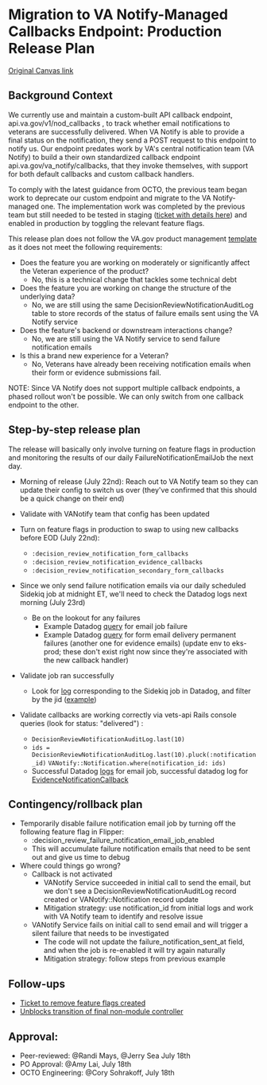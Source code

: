 # Migration to VA Notify-Managed Callbacks Endpoint: Production Release Plan

[Original Canvas link](https://dsva.slack.com/docs/T03FECE8V/F0964UMSYFK)

## Background Context

We currently use and maintain a custom-built API callback endpoint, api.va.gov/v1/nod_callbacks , to track whether email notifications to veterans are successfully delivered. When VA Notify is able to provide a final status on the notification, they send a POST request to this endpoint to notify us. Our endpoint predates work by VA's central notification team (VA Notify) to build a their own standardized callback endpoint api.va.gov/va_notify/callbacks, that they invoke themselves, with support for both default callbacks and custom callback handlers. 

To comply with the latest guidance from OCTO, the previous team began work to deprecate our custom endpoint and migrate to the VA Notify-managed one. The implementation work was completed by the previous team but still needed to be tested in staging ([ticket with details here](https://github.com/department-of-veterans-affairs/va.gov-team/issues/113136)) and enabled in production by toggling the relevant feature flags.  

This release plan does not follow the VA.gov product management [template](https://github.com/department-of-veterans-affairs/va.gov-team/blob/master/platform/product-management/release-plan-template.md) as it does not meet the following requirements:

* Does the feature you are working on moderately or significantly affect the Veteran experience of the product? 
    * No, this is a technical change that tackles some technical debt
* Does the feature you are working on change the structure of the underlying data?
    * No, we are still using the same DecisionReviewNotificationAuditLog table to store records of the status of failure emails sent using the VA Notify service
* Does the feature's backend or downstream interactions change?
    * No, we are still using the VA Notify service to send failure notification emails
* Is this a brand new experience for a Veteran?
    * No, Veterans have already been receiving notification emails when their form or evidence submissions fail.

NOTE: Since VA Notify does not support multiple callback endpoints, a phased rollout won't be possible. We can only switch from one callback endpoint to the other. 

## Step-by-step release plan

The release will basically only involve turning on feature flags in production and monitoring the results of our daily FailureNotificationEmailJob the next day.

* Morning of release (July 22nd): Reach out to VA Notify team so they can update their config to switch us over (they've confirmed that this should be a quick change on their end)
* Validate with VANotify team that config has been updated
* Turn on feature flags in production to swap to using new callbacks before EOD (July 22nd): 
    * `:decision_review_notification_form_callbacks`
    * `:decision_review_notification_evidence_callbacks`
    * `:decision_review_notification_secondary_form_callbacks`


* Since we only send failure notification emails via our daily scheduled Sidekiq job at midnight ET, we'll need to check the Datadog logs next morning (July 23rd)
    * Be on the lookout for any failures 
        * Example Datadog [query](https://vagov.ddog-gov.com/logs?query=env%3Aeks-prod%20DecisionReviews%5C%3A%5C%3AFailureNotificationEmailJob%5C%20%2A%5C%20error&agg_m=count&agg_m_source=base&agg_t=count&cols=host%2Cservice&link_source=monitor_notif&messageDisplay=inline&refresh_mode=sliding&storage=flex_tier&stream_sort=desc&viz=stream&from_ts=1752687017773&to_ts=1752773417773&live=true) for email job failure 
        * Example Datadog [query](https://vagov.ddog-gov.com/logs?query=service%3Avets-api%20env%3Aeks-staging%20%40payload.context.callback_klass%3A%22DecisionReviews%3A%3AFormNotificationCallback%22%20status%3Aerror&agg_m=count&agg_m_source=base&agg_t=count&clustering_pattern_field_path=message&cols=host%2Cservice&fromUser=true&graphType=flamegraph&link_source=monitor_notif&messageDisplay=inline&refresh_mode=paused&sort=time&spanID=4048808207350769942&storage=flex_tier&stream_sort=desc&viz=stream&from_ts=1752465600000&to_ts=1752638399999&live=false) for form email delivery permanent failures (another one for evidence emails) (update env to eks-prod; these don't exist right now since they're associated with the new callback handler)
* Validate job ran successfully 
    * Look for [log](https://vagov.ddog-gov.com/logs?query=env%3Aeks-prod%20DecisionReviews%5C%3A%5C%3AFailureNotificationEmailJob%5C%20%2A%5C%20email%5C%20queued&agg_m=count&agg_m_source=base&agg_t=count&cols=host%2Cservice&fromUser=true&link_source=monitor_notif&messageDisplay=inline&refresh_mode=sliding&storage=flex_tier&stream_sort=desc&viz=stream&from_ts=1752811216000&to_ts=1752811516000&live=false) corresponding to the Sidekiq job in Datadog, and filter by the jid ([example](https://vagov.ddog-gov.com/logs?query=env%3Aeks-prod%20%40named_tags.jid%3A6c32b729c3bbbb470a2b413a&agg_m=count&agg_m_source=base&agg_t=count&clustering_pattern_field_path=message&cols=host%2Cservice&fromUser=true&link_source=monitor_notif&messageDisplay=inline&refresh_mode=sliding&storage=flex_tier&stream_sort=desc&viz=stream&from_ts=1752811216000&to_ts=1752811516000&live=false)) 
* Validate callbacks are working correctly via vets-api Rails console queries (look for status: "delivered") :
    * `DecisionReviewNotificationAuditLog.last(10)` 
    * `ids = DecisionReviewNotificationAuditLog.last(10).pluck(:notification_id)`
       `VANotify::Notification.where(notification_id: ids)`
    * Successful Datadog [logs](https://vagov.ddog-gov.com/logs?query=service%3Avets-api%20env%3Aeks-prod%20%40payload.context.callback_klass%3A%22DecisionReviews%3A%3AEvidenceNotificationCallback%22&agg_m=count&agg_m_source=base&agg_t=count&clustering_pattern_field_path=message&cols=host%2Cservice&event=AwAAAZg1dM7jNa5w8AAAABhBWmcxZE50akFBQ0M5SG1zY0h5bnJnR0MAAAAkMDE5ODM1NzctMWIxNi00MzI2LWE5ZDktZDc0MWI2MDc4ZGU1AAe7pg&graphType=flamegraph&link_source=monitor_notif&messageDisplay=inline&refresh_mode=sliding&sort=time&spanID=4048808207350769942&storage=flex_tier&stream_sort=desc&viz=stream&from_ts=1753190505799&to_ts=1753276905799&live=true) for email job, successful datadog log for [EvidenceNotificationCallback](https://vagov.ddog-gov.com/logs?query=service%3Avets-api%20env%3Aeks-prod%20%40payload.context.callback_klass%3A%22DecisionReviews%3A%3AEvidenceNotificationCallback%22&agg_m=count&agg_m_source=base&agg_t=count&clustering_pattern_field_path=message&cols=host%2Cservice&event=AwAAAZg1dM7jNa5w8AAAABhBWmcxZE50akFBQ0M5SG1zY0h5bnJnR0MAAAAkMDE5ODM1NzctMWIxNi00MzI2LWE5ZDktZDc0MWI2MDc4ZGU1AAe7pg&graphType=flamegraph&link_source=monitor_notif&messageDisplay=inline&refresh_mode=sliding&sort=time&spanID=4048808207350769942&storage=flex_tier&stream_sort=desc&viz=stream&from_ts=1753190505799&to_ts=1753276905799&live=true) 

## Contingency/rollback plan 

* Temporarily disable failure notification email job by turning off the following feature flag in Flipper:
    * :decision_review_failure_notification_email_job_enabled 
    * This will accumulate failure notification emails that need to be sent out and give us time to debug 
* Where could things go wrong?
    * Callback is not activated
        * VANotify Service succeeded in initial call to send the email, but we don't see a DecisionReviewNotificationAuditLog record created or VANotify::Notification record update
        * Mitigation strategy: use notification_id from initial logs and work with VA Notify team to identify and resolve issue 
    * VANotify Service fails on initial call to send email and will trigger a silent failure that needs to be investigated
        * The code will not update the failure_notification_sent_at field, and when the job is re-enabled it will try again naturally
        * Mitigation strategy: follow steps from previous example

## Follow-ups

* [Ticket to remove feature flags created](https://github.com/department-of-veterans-affairs/va.gov-team/issues/114752)
* [Unblocks transition of final non-module controller](https://github.com/department-of-veterans-affairs/va.gov-team/issues/104037)


## Approval: 

* Peer-reviewed: @Randi Mays, @Jerry Sea July 18th 
* PO Approval: @Amy Lai, July 18th 
* OCTO Engineering: @Cory Sohrakoff, July 18th 

